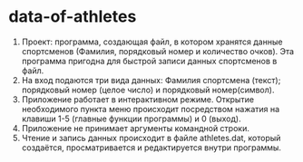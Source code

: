 # data-of-athletes
1)	Проект: программа, создающая файл, в котором хранятся данные спортсменов (Фамилия, порядковый номер и количество очков). Эта программа пригодна для быстрой записи данных спортсменов в файл.
2)	На вход подаются три вида данных: Фамилия спортсмена (текст); порядковый номер (целое число) и порядковый номер(символ).
3)	Приложение работает в интерактивном режиме. Открытие необходимого пункта меню происходит посредством нажатия на клавиши 1-5 (главные функции программы) и 0 (выход).
4)	Приложение не принимает аргументы командной строки.
5)	Чтение и запись данных происходит в файле athletes.dat, который создаётся, просматривается и редактируется внутри программы.
